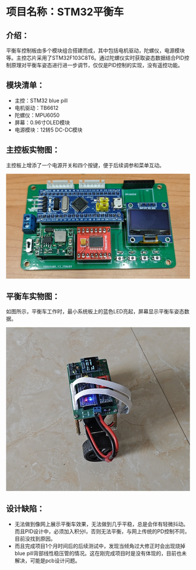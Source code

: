 # 项目名称：STM32平衡车
## 介绍：
平衡车控制板由多个模块组合搭建而成，其中包括电机驱动，陀螺仪，电源模块等。主控芯片采用了STM32F103C8T6。通过陀螺仪实时获取姿态数据结合PID控制原理对平衡车姿态进行进一步调节，仅仅是PID控制的实现，没有遥控功能。
## 模块清单：
- 主控：STM32 blue pill
- 电机驱动：TB6612
- 陀螺仪：MPU6050
- 屏幕：0.96寸OLED模块
- 电源模块：12转5 DC-DC模块
## 主控板实物图：
主控板上增添了一个电源开关和四个按键，便于后续调参和菜单互动。

![主控板](image/IMG_20251025_163554.jpg)

## 平衡车实物图：
如图所示，平衡车工作时，最小系统板上的蓝色LED亮起，屏幕显示平衡车姿态数据。

![主控板](image/IMG_20251025_160004.jpg)

## 设计缺陷：
- 无法做到像网上展示平衡车效果，无法做到几乎平稳，总是会伴有轻微抖动。而且PID设计中，必须加入积分I，否则无法平衡，与网上传统的PD控制不同，目前没找到原因。
- 而且完成项目1个月时间后的后续测试中，发现当倾角过大修正时会出现烧掉blue pill背部线性稳压管的情况。这在刚完成项目时是没有体现的，目前也未解决，可能是pcb设计问题。



